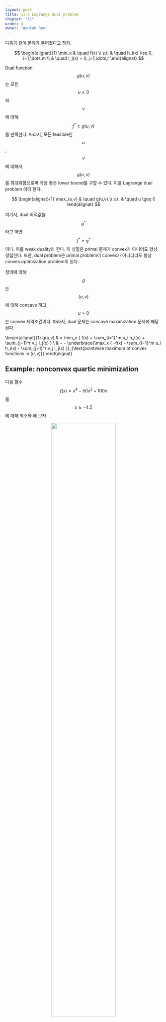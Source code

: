 ```yaml
---
layout: post
title: 11-3 Lagrange dual problem
chapter: "11"
order: 4
owner: "Wontak Ryu"
---
```


다음과 같이 문제가 주어졌다고 하자.
>
$$
\begin{alignat}{1}
\min_x & \quad f(x)  \\
s.t.   & \quad h_i(x) \leq 0, i=1,\dots,m  \\
       & \quad l_j(x) = 0, j=1,\dots,r
\end{alignat}
$$

Dual function $$g(u,v)$$는 모든 $$u\geq 0$$와 $$v$$에 대해 $$f^* \geq g(u,v)$$를 만족한다. 따라서, 모든 feasible한 $$u$$, $$v$$에 대해서 $$g(u,v)$$를 최대화함으로써 가장 좋은 lower bound를 구할 수 있다. 이를 Lagrange dual problem 이라 한다. 
>
$$
\begin{alignat}{1}
\max_{u,v} & \quad g(u,v)   \\
           s.t. & \quad u \geq 0
\end{alignat}
$$

여기서, dual 최적값을 $$g^*$$라고 하면 $$f^* \geq g^*$$이다. 이를 weak duality라 한다. 이 성질은 primal 문제가 convex가 아니어도 항상 성립한다. 또한, dual problem은 primal problem이 convex가 아니더라도 항상 convex optimization problem이 된다.

정의에 의해 $$g$$는 $$(u,v)$$에 대해 concave 하고, $$u>0$$는 convex 제약조건이다. 따라서, dual 문제는 concave maximization 문제에 해당된다. 
>
\begin{alignat}{1}
 g(u,v) & = \min_x \{ f(x) + \sum_{i=1}^m u_i h_i(x) + \sum_{j=1}^r v_j l_j(x) \}  \\ 
        & = - \underbrace{\max_x \{ -f(x) - \sum_{i=1}^m u_i h_i(x) - \sum_{j=1}^r v_j l_j(x) \}}_{\text{pointwise maximum of convex functions in $(u,v)$}}
\end{alignat}




## Example: nonconvex quartic minimization
다음 함수 $$f(x)=x^4 - 50 x^2 + 100 x$$를 $$x \geq -4.5$$에 대해 최소화 해 보자.


<figure class="image" style="align: center;">
<p align="center">
  <img src="{{ site.baseurl }}/img/chapter_img/chapter11/dual-gen_13.png" width="70%">
  <figcaption style="text-align: center;">[Fig 4] Example of nonconvex quadratic minimization</figcaption>
</p>
</figure>

이 때, Dual 함수 $$g$$는 아래와 같다. 
>
$$
\begin{equation}
 g(u) = \min_{i=1,2,3} \{F_i^4(u) - 50 F_i^2(u) + 100 F_i(u) \}
\end{equation}
$$

여기서, $$i=1,2,3$$에 대해, 
>
$$
\begin{alignat}{1}
F_i(u) = & \frac{- a_i}{12\cdot 2^{1/3}} \left( 432(100-u)-(432^2(100-u)^2 - 4\cdot 1200^3)^{1/2} \right )^{1/3} \\ 
           & - 100 \cdot 2^{1/3} \frac{1}{\left( 432(100-u)-(432^2(100-u)^2 - 4\cdot 1200^3)^{1/2} \right )^{1/3}}
\end{alignat}
$$

그리고, $$a_1=1, a_2 = (-1+i\sqrt{3})/2, a_3 = (-1-i \sqrt{3})/2$$이다.
함수만 보면 $$g$$가 concave인지 알기어렵지만, duality의 convexity 하에  $$g$$가 concave라는 것을 알 수 있다.
